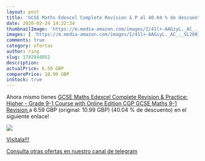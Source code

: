```yaml
---
layout: post
title: 'GCSE Maths Edexcel Complete Revision & P al 40.04 % de descuento'
date: 2020-02-24 14:22:34
thumbnailImage: 'https://m.media-amazon.com/images/I/41l+-AAGiyL._AC_._SL200_.jpg'
images: [ 'https://m.media-amazon.com/images/I/41l+-AAGiyL._AC_._SL200_.jpg' ]
comments: true
category: ofertas
author: ring
slug: 1782944052
description:
actualPrice: 6.59 GBP
comparePrice: 10.99 GBP
inStock: true
---
```


Ahora mismo tienes [GCSE Maths Edexcel Complete Revision & Practice: Higher - Grade 9-1 Course  with Online Edition   CGP GCSE Maths 9-1 Revision ](https://www.amazon.co.uk/dp/1782944052/?tag=redken01-21) a 6.59 GBP (original: 10.99 GBP) (40.04 %  de descuento) en el siguiente enlace!

[![](https://m.media-amazon.com/images/I/41l+-AAGiyL._AC_._SL200_.jpg)](https://www.amazon.co.uk/dp/1782944052/?tag=redken01-21)

[Visítala!!!](https://www.amazon.co.uk/dp/1782944052/?tag=redken01-21)

[Consulta otras ofertas en nuestro canal de telegram](https://t.me/s/ofertas25)
